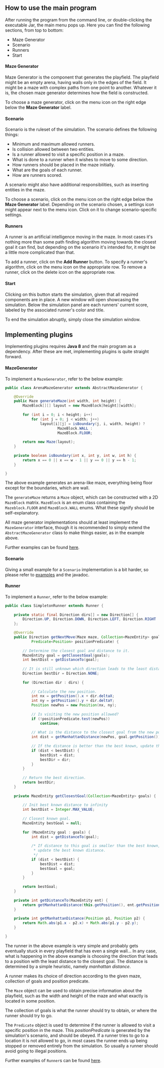 ## How to use the main program

After running the program from the command line, or double-clicking the executable Jar, the main menu pops up. Here you can find the following sections, from top to bottom:

- Maze Generator
- Scenario
- Runners
- Start
 
#### Maze Generator

Maze Generator is the component that generates the playfield. The playfield might be an empty arena, having walls only in the edges of the field. It might be a maze with complex paths from one point to another. Whatever it is, the chosen maze generator determines how the field is constructed.

To choose a maze generator, click on the menu icon on the right edge below the **Maze Generator** label.

#### Scenario

Scenario is the ruleset of the simulation. The scenario defines the following things:

- Minimum and maximum allowed runners.
- Is collision allowed between two entities.
- Is a runner allowed to visit a specific position in a maze.
- What is done to a runner when it wishes to move to some direction.
- How runners should be placed in the maze initially.
- What are the goals of each runner.
- How are runners scored.
 
A scenario might also have additional responsibilities, such as inserting entities in the maze.

To choose a scenario, click on the menu icon on the right edge below the **Maze Generator** label. Depending on the scenario chosen, a settings icon might appear next to the menu icon. Click on it to change scenario-specific settings.

#### Runners

A runner is an artificial intelligence moving in the maze. In most cases it's nothing more than some path finding algorithm moving towards the closest goal it can find, but depending on the scenario it's intended for, it might be a little more complicated than that.

To add a runner, click on the **Add Runner** button. To specify a runner's algorithm, click on the menu icon on the appropriate row. To remove a runner, click on the delete icon on the appropriate row.

#### Start

Clicking on this button starts the simulation, given that all required components are in place. A new window will open showcasing the simulation. Below the simulation panel are each runners' current score, labeled by the associated runner's color and title.

To end the simulation abruptly, simply close the simulation window.

## Implementing plugins

Implementing plugins requires **Java 8** and the main program as a dependency. After these are met, implementing plugins is quite straight forward.

#### MazeGenerator

To implement a `MazeGenerator`, refer to the below example:

```java
public class ArenaMazeGenerator extends AbstractMazeGenerator {

    @Override
    public Maze generateMaze(int width, int height) {
        MazeBlock[][] layout = new MazeBlock[height][width];
        
        for (int i = 0; i < height; i++)
            for (int j = 0; j < width; j++)
                layout[i][j] = isBoundary(j, i, width, height) ?
                        MazeBlock.WALL :
                        MazeBlock.FLOOR;
        
        return new Maze(layout);
    }
    
    private boolean isBoundary(int x, int y, int w, int h) {
        return x == 0 || x == w - 1 || y == 0 || y == h - 1;
    }

}
```

The above example generates an arena-like maze, everything being floor except for the boundaries, which are wall.

The `generateMaze` returns a `Maze` object, which can be constructed with a 2D `MazeBlock` matrix. `MazeBlock` is an enum class containing the `Mazeblock.FLOOR` and `MazeBlock.WALL` enums. What these signify should be self-explanatory.

All maze generator implementations should at least implement the `MazeGenerator` interface, though it is recommended to simply extend the `AbstractMazeGenerator` class to make things easier, as in the example above.

Further examples can be found [here](../plugins).

#### Scenario

Giving a small example for a `Scenario` implementation is a bit harder, so please refer to [examples](../plugins) and the javadoc.

#### Runner

To implement a `Runner`, refer to the below example:

```Java
public class SimpletonRunner extends Runner {
    
    private static final Direction dirs[] = new Direction[] {
        Direction.UP, Direction.DOWN, Direction.LEFT, Direction.RIGHT
    };

    @Override
    public Direction getNextMove(Maze maze, Collection<MazeEntity> goals, 
            Predicate<Position> positionPredicate) {
            
        // Determine the closest goal and distance to it.
        MazeEntity goal = getClosestGoal(goals);
        int bestDist = getDistanceTo(goal);
        
        // It is still unknown which direction leads to the least distance to the closest goal.
        Direction bestDir = Direction.NONE;
        
        for (Direction dir : dirs) {
        
            // Calculate the new position.
            int nx = getPosition().x + dir.deltaX;
            int ny = getPosition().y + dir.deltaY;
            Position newPos = new Position(nx, ny);
            
            // Is visiting the new position allowed?
            if (!positionPredicate.test(newPos))
                continue;
            
            // What is the distance to the closest goal from the new position?
            int dist = getManhattanDistance(newPos, goal.getPosition());
            
            // If the distance is better than the best known, update the info.
            if (dist < bestDist) {
                bestDist = dist;
                bestDir = dir;
            }
        }
        
        // Return the best direction.
        return bestDir;
    }
    
    private MazeEntity getClosestGoal(Collection<MazeEntity> goals) {
    
        // Init best known distance to infinity
        int bestDist = Integer.MAX_VALUE;
        
        // Closest known goal.
        MazeEntity bestGoal = null;
        
        for (MazeEntity goal : goals) {
            int dist = getDistanceTo(goal);      
            
            /* If distance to this goal is smaller than the best known,
             * update the best known distance.
             */
            if (dist < bestDist) {
                bestDist = dist;
                bestGoal = goal;
            }
        }
        
        return bestGoal;
    }
    
    private int getDistanceTo(MazeEntity ent) {
        return getManhattanDistance(this.getPosition(), ent.getPosition());
    }
    
    private int getManhattanDistance(Position p1, Position p2) {
        return Math.abs(p1.x - p2.x) + Math.abs(p1.y - p2.y);
    }

}
```

The runner in the above example is very simple and probably gets eventually stuck in every playfield that has even a single wall... In any case, what is happening in the above example is choosing the direction that leads to a position with the least distance to the closest goal. The distance is determined by a simple heuristic, namely *manhattan distance*.

A runner makes its choice of direction according to the given maze, collection of goals and position predicate.

The `Maze` object can be used to obtain precise information about the playfield, such as the width and height of the maze and what exactly is located in some position.

The collection of goals is what the runner should try to obtain, or where the runner should try to go.

The `Predicate` object is used to determine if the runner is allowed to visit a specific position in the maze. This *positionPredicate* is generated by the simulation's scenario, and should be obeyed. If a runner tries to go to a location it is not allowed to go, in most cases the runner ends up being stopped or removed entirely from the simulation. So usually a runner should avoid going to illegal positions.

Further examples of `Runner`s can be found [here](../plugins).
